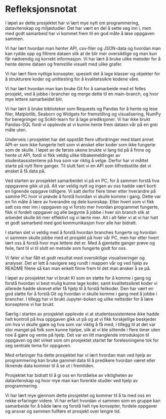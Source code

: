 # Refleksjonsnotat

I løpet av dette prosjektet har vi lært mye nytt om programmering, datavitenskap og miljøstudier. Det har vært en del å sette seg inn i, men med godt samarbeid har vi kommet frem til en god måte å løse oppgaven sammen. 

Vi har lært hvordan man henter API, csv-filer og JSON-data og hvordan man kan rydde opp og filtrere dataen slik at de blir mer oversiktlige og man kun får nødvendig og korrekt informasjon. Vi har lært å bruke ulike metoder for å hente denne dataen og fremstille visuelt med ulike grafer. 

Vi har lært flere nyttige konsepter, spesielt det å lage klasser og objekter for å strukturere koder og unittesting for å kvalitetssikre kodene våre.  

Vi har lært hvordan man kan bruke Git for å samarbeide med et felles prosjekt, ved å jobbe i brancher og merge dette til en main-branch, og hvor mye lettere samarbeidet blir. 

Vi har lært å bruke biblioteker som Requests og Pandas for å hente og lese filer, Matplotlib, Seaborn og Widgets for fremstilling og visualisering, NumPy for beregninger og Scikit-learn for å lage prediksjoner. Vi har ikke brukt Pandas-SQL fordi vi opplevde at vi kunne hente frem dataen vår på en grei måte uten.  

Underveis i prosjektet har det oppstått flere utfordringer med blant annet API-er som ikke fungerte helt som vi ønsket eller koder som ikke fungerte som de skulle. I løpet av de første ukene brukte vi lang tid på å finne og hente ut API, fordi vi fikk veldig ulike tilbakemeldinger av studentassistentene på hva som var riktig å velge. Derfor har vi måttet starte på nytt flere ganger. Til slutt fant vi en API som tilfredsstilte det vi ønsket å få data på.  

Ved starten av prosjektet samarbeidet vi på en PC, for å sammen forstå hva oppgavene gikk ut på. Alt var veldig nytt og ingen av oss hadde vært borti en lignende oppgave tidligere. Vi satt derfor flere timer etter hverandre på samme PC hvor vi prøvde å forstå hvordan vi skulle komme i gang. Dette var en fin måte å lære av hverandre og dele kunnskap. Etter hvert som vi fikk satt oss mer inn i oppgaven og vi forsto mer hvordan programmet fungerte, fikk vi fordelt oppgaver og alle begynte å jobbe i hver sin branch slik at arbeidet skulle bli mer effektivt og vi lærte mer. Alt i alt føler vi at vi har hatt et godt samarbeid med god kommunikasjon hvor alle har bidratt.  

I starten slet vi veldig med å forstå hvordan branches fungerte og hvordan vi sammen skulle jobbe med et prosjekt på hver vår PC, men har etter hvert lært oss å forstå hvor mye lettere det er. Med å gjentatte ganger prøve og feile, fant til vi til slutt en metode som fungerte godt for oss.  

Vi føler vi har fått et godt resultat med oversiktlige visualiseringer og analyser. Det er lett å navigere seg rundt i mappen vår og ved hjelp av README filene så kan man enkelt finne frem til det man ønsker å se på.  

I løpet av prosjektet har vi brukt KI som en støtte for å komme i gang og forstå hvordan vi best mulig kunne lage koder, samt kvalitetssikret koder vi allerede hadde skrevet eller få hjelp til å forstå feilkoder. Den har vært en god støtte for å forstå Git og hvordan vi skulle komme i gang med å jobbe i brancher. I tillegg har vi brukt Jupyter-boken og ulike nettsider for å lære konseptene vi har brukt.  

Særlig i starten av prosjektet opplevde vi at studentassistentene ikke hadde helt kontroll på hva oppgaven gikk ut på og at vi fikk forskjellige beskjeder om hva vi skulle gjøre og hva som var viktig å få med, i tillegg til at det var stor mangel på folk som kunne hjelpe, slik at vi ble sittende i flere timer uten noe å gjøre og vente på hjelp. Det var en litt manglende introduksjon til oppgaven og det virket som om prosjektet startet før forelesningene tok for seg sentrale tema for oppgaven.  

Med erfaringer fra dette prosjektet har vi lært hvordan man ved hjelp av programmering kan bruke gammel data til å predikere hvordan været eller liknende data kommer til å se ut i fremtiden.  

Prosjektet har bidratt til å gi oss en forståelse av viktigheten av datavitenskap og hvor mye man kan forenkle studier ved hjelp av programmering.  

Vi har lært mye gjennom dette prosjektet og kommer til å ta med oss en rekke erfaringer videre. Vi har erfart hvordan vi sammen som en gruppe kan samarbeide for å både lære og forstå helt nye konsepter, fordele oppgaver og ansvar og sammen fullføre et prosjekt over lengre tid.  